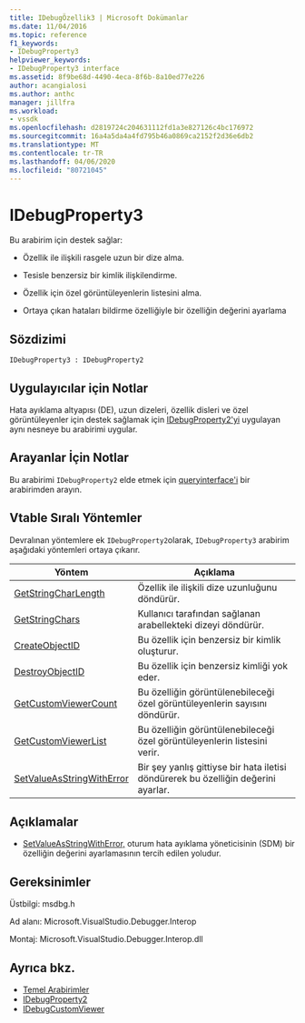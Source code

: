 ```yaml
---
title: IDebugÖzellik3 | Microsoft Dokümanlar
ms.date: 11/04/2016
ms.topic: reference
f1_keywords:
- IDebugProperty3
helpviewer_keywords:
- IDebugProperty3 interface
ms.assetid: 8f9be68d-4490-4eca-8f6b-8a10ed77e226
author: acangialosi
ms.author: anthc
manager: jillfra
ms.workload:
- vssdk
ms.openlocfilehash: d2819724c204631112fd1a3e827126c4bc176972
ms.sourcegitcommit: 16a4a5da4a4fd795b46a0869ca2152f2d36e6db2
ms.translationtype: MT
ms.contentlocale: tr-TR
ms.lasthandoff: 04/06/2020
ms.locfileid: "80721045"
---
```

# <a name="idebugproperty3"></a>IDebugProperty3
Bu arabirim için destek sağlar:

- Özellik ile ilişkili rasgele uzun bir dize alma.

- Tesisle benzersiz bir kimlik ilişkilendirme.

- Özellik için özel görüntüleyenlerin listesini alma.

- Ortaya çıkan hataları bildirme özelliğiyle bir özelliğin değerini ayarlama

## <a name="syntax"></a>Sözdizimi

```
IDebugProperty3 : IDebugProperty2
```

## <a name="notes-for-implementers"></a>Uygulayıcılar için Notlar
 Hata ayıklama altyapısı (DE), uzun dizeleri, özellik disleri ve özel görüntüleyenler için destek sağlamak için [IDebugProperty2'yi](../../../extensibility/debugger/reference/idebugproperty2.md) uygulayan aynı nesneye bu arabirimi uygular.

## <a name="notes-for-callers"></a>Arayanlar İçin Notlar
 Bu arabirimi `IDebugProperty2` elde etmek için [queryinterface'i](/cpp/atl/queryinterface) bir arabirimden arayın.

## <a name="methods-in-vtable-order"></a>Vtable Sıralı Yöntemler
 Devralınan yöntemlere ek `IDebugProperty2`olarak, `IDebugProperty3` arabirim aşağıdaki yöntemleri ortaya çıkarır.

|Yöntem|Açıklama|
|------------|-----------------|
|[GetStringCharLength](../../../extensibility/debugger/reference/idebugproperty3-getstringcharlength.md)|Özellik ile ilişkili dize uzunluğunu döndürür.|
|[GetStringChars](../../../extensibility/debugger/reference/idebugproperty3-getstringchars.md)|Kullanıcı tarafından sağlanan arabellekteki dizeyi döndürür.|
|[CreateObjectID](../../../extensibility/debugger/reference/idebugproperty3-createobjectid.md)|Bu özellik için benzersiz bir kimlik oluşturur.|
|[DestroyObjectID](../../../extensibility/debugger/reference/idebugproperty3-destroyobjectid.md)|Bu özellik için benzersiz kimliği yok eder.|
|[GetCustomViewerCount](../../../extensibility/debugger/reference/idebugproperty3-getcustomviewercount.md)|Bu özelliğin görüntülenebileceği özel görüntüleyenlerin sayısını döndürür.|
|[GetCustomViewerList](../../../extensibility/debugger/reference/idebugproperty3-getcustomviewerlist.md)|Bu özelliğin görüntülenebileceği özel görüntüleyenlerin listesini verir.|
|[SetValueAsStringWithError](../../../extensibility/debugger/reference/idebugproperty3-setvalueasstringwitherror.md)|Bir şey yanlış gittiyse bir hata iletisi döndürerek bu özelliğin değerini ayarlar.|

## <a name="remarks"></a>Açıklamalar
- [SetValueAsStringWithError,](../../../extensibility/debugger/reference/idebugproperty3-setvalueasstringwitherror.md) oturum hata ayıklama yöneticisinin (SDM) bir özelliğin değerini ayarlamasının tercih edilen yoludur.

## <a name="requirements"></a>Gereksinimler
 Üstbilgi: msdbg.h

 Ad alanı: Microsoft.VisualStudio.Debugger.Interop

 Montaj: Microsoft.VisualStudio.Debugger.Interop.dll

## <a name="see-also"></a>Ayrıca bkz.
- [Temel Arabirimler](../../../extensibility/debugger/reference/core-interfaces.md)
- [IDebugProperty2](../../../extensibility/debugger/reference/idebugproperty2.md)
- [IDebugCustomViewer](../../../extensibility/debugger/reference/idebugcustomviewer.md)
